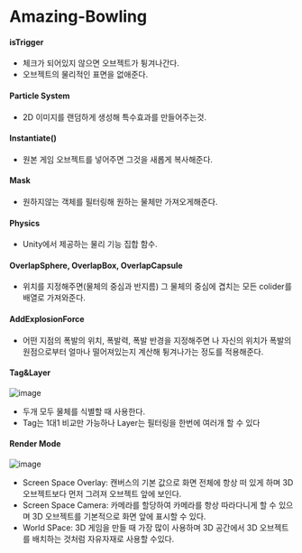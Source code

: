 # Amazing-Bowling

#### isTrigger
- 체크가 되어있지 않으면 오브젝트가 튕겨나간다.
- 오브젝트의 물리적인 표면을 없애준다.

#### Particle System
- 2D 이미지를 랜덤하게 생성해 특수효과를 만들어주는것.

#### Instantiate()
- 원본 게임 오브젝트를 넣어주면 그것을 새롭게 복사해준다.

#### Mask
- 원하지않는 객체를 필터링해 원하는 물체만 가져오게해준다.

#### Physics
- Unity에서 제공하는 물리 기능 집합 함수.

#### OverlapSphere, OverlapBox, OverlapCapsule
- 위치를 지정해주면(물체의 중심과 반지름) 그 물체의 중심에 겹치는 모든 colider를 배열로 가져와준다.

#### AddExplosionForce
- 어떤 지점의 폭발의 위치, 폭발력, 폭발 반경을 지정해주면 나 자신의 위치가 폭발의 원점으로부터 얼마나 떨어져있는지 계산해 튕겨나가는 정도를 적용해준다.


#### Tag&Layer
![image](https://user-images.githubusercontent.com/79950504/181768974-ca618df7-ef63-43ef-aad8-9d7c5cd5eb68.png)
- 두개 모두 물체를 식별할 때 사용한다.
- Tag는 1대1 비교만 가능하나 Layer는 필터링을 한번에 여러개 할 수 있다

#### Render Mode
![image](https://user-images.githubusercontent.com/79950504/181775606-c9c99efb-19a1-4eea-9b45-f01d3cf76a5f.png)
- Screen Space Overlay: 캔버스의 기본 값으로 화면 전체에 항상 떠 있게 하며 3D 오브젝트보다 먼저 그려져 오브젝트 앞에 보인다.
- Screen Space Camera: 카메라를 할당하여 카메라를 항상 따라다니게 할 수 있으며 3D 오브젝트를 기본적으로 화면 앞에 표시할 수 있다.
- World SPace: 3D 게임을 만들 때 가장 많이 사용하며 3D 공간에서 3D 오브젝트를 배치하는 것처럼 자유자재로 사용할 수있다.
